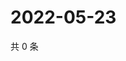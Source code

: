 # 2022-05-23

共 0 条

<!-- BEGIN WEIBO -->
<!-- 最后更新时间 Mon May 23 2022 08:29:08 GMT+0800 (China Standard Time) -->

<!-- END WEIBO -->
